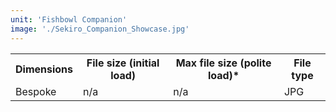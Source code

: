 ```yaml
---
unit: 'Fishbowl Companion'
image: './Sekiro_Companion_Showcase.jpg'
---
```


<table>
  <tr>
    <th>Dimensions</th>
    <th>File size (initial load)</th>
    <th>Max file size (polite load)*</th>
    <th>File type</th>
  </tr>
  <tr>
    <td>Bespoke</td> 
    <td>n/a</td>
    <td>n/a</td>
    <td>JPG</td>
  </tr>
</table>
